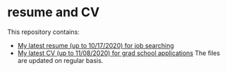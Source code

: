 # resume and CV
This repository contains:
- [My latest resume (up to 10/17/2020) for job searching](https://github.com/lizruonan/resume/blob/main/Zhao_Ruonan_(Elizabeth)%E2%80%94%E2%80%94github.pdf)
- [My latest CV (up to 11/08/2020) for grad school applications](https://github.com/lizruonan/resume/blob/main/Zhao_Elizabeth_CV.pdf)
The files are updated on regular basis.

